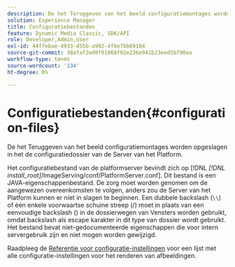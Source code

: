 ```yaml
---
description: De het Teruggeven van het beeld configuratiemontages worden opgeslagen in het de configuratiedossier van de Server van het Platform.
solution: Experience Manager
title: Configuratiebestanden
feature: Dynamic Media Classic, SDK/API
role: Developer,Admin,User
exl-id: 44ffebae-4933-455b-a902-4f6e7bb69184
source-git-commit: 38afaf2ed0f01868f02e236e941b23eed5b790aa
workflow-type: tm+mt
source-wordcount: '134'
ht-degree: 0%

---
```


# Configuratiebestanden{#configuration-files}

De het Teruggeven van het beeld configuratiemontages worden opgeslagen in het de configuratiedossier van de Server van het Platform.

Het configuratiebestand van de platformserver bevindt zich op [!DNL *[!DNL install_root]*/ImageServing/conf/PlatformServer.conf]. Dit bestand is een JAVA-eigenschappenbestand. De zorg moet worden genomen om de aangewezen overeenkomsten te volgen, anders zou de Server van het Platform kunnen er niet in slagen te beginnen. Een dubbele backslash (`\\`) of één enkele voorwaartse schuine streep (/) moet in plaats van een eenvoudige backslash (\) in de dossierwegen van Vensters worden gebruikt, omdat backslash als escape karakter in dit type van dossier wordt gebruikt. Het bestand bevat niet-gedocumenteerde eigenschappen die voor intern servergebruik zijn en niet mogen worden gewijzigd.

Raadpleeg de [Referentie voor configuratie-instellingen](../../../../../ir-api/server-admin/image-rendering-api-ref/c-ir-server-administration/c-ir-configuration-settings-reference/c-ir-configuration-settings-reference.md#concept-6947a512d4c94e9fb8a71b80243fee81) voor een lijst met alle configuratie-instellingen voor het renderen van afbeeldingen.
